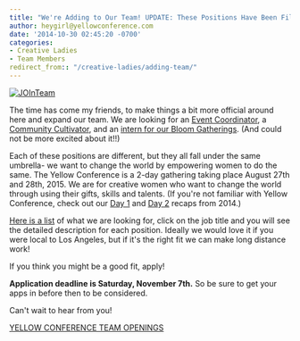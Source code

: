 ```yaml
---
title: "We're Adding to Our Team! UPDATE: These Positions Have Been Filled. Thanks!"
author: heygirl@yellowconference.com
date: '2014-10-30 02:45:20 -0700'
categories:
- Creative Ladies
- Team Members
redirect_from:: "/creative-ladies/adding-team/"
---
```


[![JOInTeam](https://yellow-blog-images.imgix.net/2014/10/JOInTeam1.jpg)](https://yellow-blog-images.imgix.net/2014/10/JOInTeam1.jpg)

The time has come my friends, to make things a bit more official around here and expand our team. We are looking for an [Event Coordinator](http://yellowconference.com/event-coordinator/), a [Community Cultivator](http://yellowconference.com/community-cultivator/), and an [intern for our Bloom Gatherings](http://yellowconference.com/bloom-gathering-intern/). (And could not be more excited about it!!)

Each of these positions are different, but they all fall under the same umbrella- we want to change the world by empowering women to do the same. The Yellow Conference is a 2-day gathering taking place August 27th and 28th, 2015\. We are for creative women who want to change the world through using their gifts, skills and talents. (If you're not familiar with Yellow Conference, check out our [Day 1](http://yellowconference.com/yellow-conference-2014-recap-day-1/) and [Day 2](http://yellowconference.com/yellow-conference-2014-recap-day-2/) recaps from 2014.)

[Here is a list](http://yellowconference.com/team-openings/) of what we are looking for, click on the job title and you will see the detailed description for each position. Ideally we would love it if you were local to Los Angeles, but if it's the right fit we can make long distance work!

If you think you might be a good fit, apply!

**Application deadline is Saturday, November 7th.** So be sure to get your apps in before then to be considered.

Can't wait to hear from you!

[YELLOW CONFERENCE TEAM OPENINGS](http://yellowconference.com/team-openings/)
